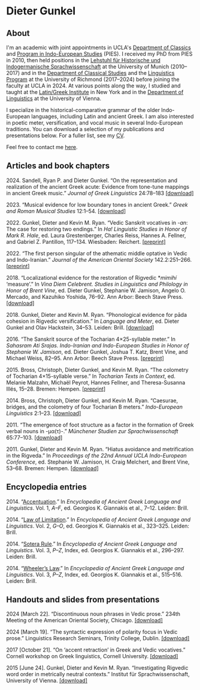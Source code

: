 # Dieter Gunkel

## About
I'm an academic with joint appointments in UCLA's [Department of Classics](https://classics.ucla.edu) and [Program in Indo-European Studies](https://pies.ucla.edu) \(PIES\). I received my PhD from PIES in 2010, then held positions in the [Lehstuhl für Historische und Indogermanische Sprachwissenschaft](https://www.indogermanistik.uni-muenchen.de/index.html) at the University of Munich \(2010–2017\) and in the [Department of Classical Studies](https://classics.richmond.edu) and the [Linguistics Program](https://linguistics.richmond.edu) at the University of Richmond \(2017–2024\) before joining the faculty at UCLA in 2024. At various points along the way, I studied and taught at the [Latin\/Greek Institute](https://www.gc.cuny.edu/latin-greek-institute) in New York and in the [Department of Linguistics](https://linguistik.univie.ac.at) at the University of Vienna.  

I specialize in the historical-comparative grammar of the older Indo-European languages, including Latin and ancient Greek. I am also interested in poetic meter, versification, and vocal music in several Indo-European traditions. You can download a selection of my publications and presentations below. For a fuller list, see my [CV](https://ucla.box.com/s/0bqk16c5wo22mqr1fe2fx2anu5shmcp8).  

Feel free to contact me [here](dgunkel@humnet.ucla.edu).  

## Articles and book chapters
2024\. Sandell, Ryan P. and Dieter Gunkel. “On the representation and realization of the ancient Greek acute: Evidence from tone-tune mappings in ancient Greek music.” *Journal of Greek Linguistics* 24:78–183 [\[download\]](https://brill.com/downloadpdf/view/journals/jgl/24/1/article-p78_4.pdf)  

2023\. “Musical evidence for low boundary tones in ancient Greek.” *Greek and Roman Musical Studies* 12:1–54. [\[download\]](https://ucla.box.com/s/nbyv0lckuqwwdfycnaiqn3zslz6hjtsq)  

2022\. Gunkel, Dieter and Kevin M. Ryan. “Vedic Sanskrit vocatives in *-an*: The case for restoring two endings.” In *Ha! Linguistic Studies in Honor of Mark R. Hale*, ed. Laura Grestenberger, Charles Reiss, Hannes A. Fellner, and Gabriel Z. Pantillon, 117–134. Wiesbaden: Reichert. [\[preprint\]](https://ucla.box.com/s/0vdt9xjr4l671rjjtd2ycxceryynggcv)  

2022\. “The first person singular of the athematic middle optative in Vedic and Indo-Iranian.” *Journal of the American Oriental Society* 142.2:251–266. [\[preprint\]](https://ucla.box.com/s/tw55k4ccmlkc0n7ktr457ede8ldjyng6)  

2018\. “Localizational evidence for the restoration of Rigvedic \**mimihí* ‘measure’.” In *Vina Diem Celebrent. Studies in Linguistics and Philology in Honor of Brent Vine*, ed. Dieter Gunkel, Stephanie W. Jamison, Angelo O. Mercado, and Kazuhiko Yoshida, 76–92. Ann Arbor: Beech Stave Press. [\[download\]](https://ucla.box.com/s/uf6kecsmsuuszxxosqwnjilxlmbah8bk)  

2018\. Gunkel, Dieter and Kevin M. Ryan. “Phonological evidence for pāda cohesion in Rigvedic versification.” In *Language and Meter*, ed. Dieter Gunkel and Olav Hackstein, 34–53. Leiden: Brill. [\[download\]](https://ucla.box.com/s/kgekwsfdom65z14nc0jcgg4adtm261gx)  

2016\. “The Sanskrit source of the Tocharian 4×25-syllable meter.” In *Sahasram Ati Srajas. Indo-Iranian and Indo-European Studies in Honor of Stephanie W. Jamison*, ed. Dieter Gunkel, Joshua T. Katz, Brent Vine, and Michael Weiss, 82–95. Ann Arbor: Beech Stave Press. [\[preprint\]](https://ucla.box.com/s/8opy39dz654iquczm8mvc05vd6u6ip3l)  

2015\. Bross, Christoph, Dieter Gunkel, and Kevin M. Ryan. “The colometry of Tocharian 4×15-syllable verse.” In *Tocharian Texts in Context*, ed. Melanie Malzahn, Michaël Peyrot, Hannes Fellner, and Theresa-Susanna Illés, 15–28. Bremen: Hempen. [\[preprint\]](https://ucla.box.com/s/aucuyr6xbnrgry28k7uyc9jxix5rkzy3)  

2014\. Bross, Christoph, Dieter Gunkel, and Kevin M. Ryan. “Caesurae, bridges, and the colometry of four Tocharian B meters.” *Indo-European Linguistics* 2:1–23. [\[download\]](https://brill.com/view/journals/ieul/2/1/article-p1_1.xml?language=en)  

2011\. “The emergence of foot structure as a factor in the formation of Greek verbal nouns in -μα(τ)-.” *Münchener Studien zur Sprachwissenschaft* 65:77–103. [\[download\]](https://ucla.box.com/s/1yqlgrd2kec6qhoylwk0eb75i12pv394)  

2011\. Gunkel, Dieter and Kevin M. Ryan. “Hiatus avoidance and metrification in the Rigveda.” In *Proceedings of the 22nd Annual UCLA Indo-European Conference*, ed. Stephanie W. Jamison, H. Craig Melchert, and Brent Vine, 53–68. Bremen: Hempen. [\[download\]](https://ucla.box.com/s/g3e85pj0gtj7bbmkbtp817xgx6di511c)  

## Encyclopedia entries
2014\. “[Accentuation](https://ucla.box.com/s/srtkbq4zmuok2lz3vuyokwvl29314p00).” In *Encyclopedia of Ancient Greek Language and Linguistics*. Vol. 1, *A–F*, ed. Georgios K. Giannakis et al., 7–12. Leiden: Brill.  

2014\. “[Law of Limitation](https://ucla.box.com/s/abq2yi27lzv8pjtfv68miw7cltaat46w).” In *Encyclopedia of Ancient Greek Language and Linguistics*. Vol. 2, *G–O*, ed. Georgios K. Giannakis et al., 323–325. Leiden: Brill.  

2014\. “[Sotera Rule](https://ucla.box.com/s/tyaftkl4u5m54kl2c0sv22421oup1aup).” In *Encyclopedia of Ancient Greek Language and Linguistics*. Vol. 3, *P–Z*, Index, ed. Georgios K. Giannakis et al., 296–297. Leiden: Brill.  

2014\. “[Wheeler’s Law](https://ucla.box.com/s/rhjtjlspctbb1yrfofxbbf4bsose6ykr).” In *Encyclopedia of Ancient Greek Language and Linguistics*. Vol. 3, *P–Z*, Index, ed. Georgios K. Giannakis et al., 515–516. Leiden: Brill.  

## Handouts and slides from presentations
2024 \[March 22\]\. “Discontinuous noun phrases in Vedic prose.” 234th Meeting of the American Oriental Society, Chicago. [\[download\]](https://ucla.box.com/s/uwd3z4w1cqvu2x9go09z9wx5rl9gts5p)  

2024 \[March 19\]\. “The syntactic expression of polarity focus in Vedic prose.” Linguistics Research Seminars, Trinity College, Dublin. [\[download\]](https://ucla.box.com/s/umu2z6sfp0nbjxkxezr04bfaafvbl1vb)  

2017 \[October 21\]\. “On ‘accent retraction’ in Greek and Vedic vocatives.” Cornell workshop on Greek linguistics, Cornell University. [\[download\]](https://ucla.box.com/s/afv4p6oiyyaqt5digd2nq0ol6m1gtebr)  

2015 \[June 24\]\. Gunkel, Dieter and Kevin M. Ryan. “Investigating Rigvedic word order in metrically neutral contexts.” Institut für Sprachwissenschaft, University of Vienna. [\[download\]](https://ucla.box.com/s/oquj169qlg1lpzr0svz6zlrx34ftmtuc)  

